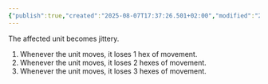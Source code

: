 ```yaml
---
{"publish":true,"created":"2025-08-07T17:37:26.501+02:00","modified":"2025-08-07T18:41:46.921+02:00","cssclasses":""}
---
```


The affected unit becomes jittery.
1. Whenever the unit moves, it loses 1 hex of movement.
2. Whenever the unit moves, it loses 2 hexes of movement.
3. Whenever the unit moves, it loses 3 hexes of movement.